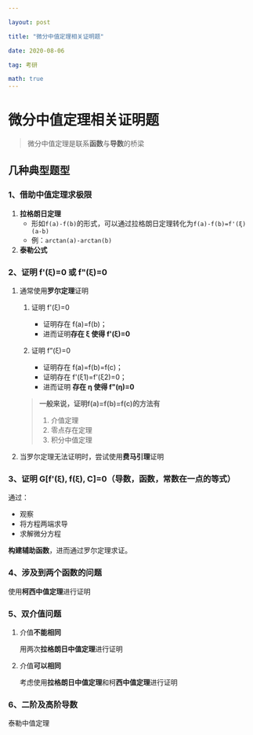 ```yaml
---

layout: post

title: "微分中值定理相关证明题"

date: 2020-08-06

tag: 考研

math: true
---
```




# 微分中值定理相关证明题

> 微分中值定理是联系**函数**与**导数**的桥梁



## 几种典型题型

### 1、借助中值定理求极限

1. **拉格朗日定理**
   - 形如`f(a)-f(b)`的形式，可以通过拉格朗日定理转化为`f(a)-f(b)=f'(ξ)(a-b)`
   - 例：`arctan(a)-arctan(b)`
2. **泰勒公式**



### 2、证明 f'(ξ)=0 或 f"(ξ)=0

1. 通常使用**罗尔定理**证明

   1. 证明 f'(ξ)=0

      - 证明存在 f(a)=f(b)；
      - 进而证明**存在 ξ 使得 f'(ξ)=0**

   2. 证明 f”(ξ)=0

      - 证明存在 f(a)=f(b)=f(c)；
      - 证明存在 f'(ξ1)=f'(ξ2)=0；
      - 进而证明 **存在 η 使得 f"(η)=0**

      

   > **一般来说，证明f(a)=f(b)=f(c)的方法有**
   >
   > 1. 介值定理
   > 2. 零点存在定理
   > 3. 积分中值定理

   

2. 当罗尔定理无法证明时，尝试使用**费马引理**证明



### 3、证明 G[f'(ξ), f(ξ), C]=0（导数，函数，常数在一点的等式）

通过：

 - 观察
 - 将方程两端求导
 - 求解微分方程

**构建辅助函数**，进而通过罗尔定理求证。



### 4、涉及到两个函数的问题

使用**柯西中值定理**进行证明



### 5、双介值问题

1. 介值**不能相同**

   用两次**拉格朗日中值定理**进行证明

2. 介值**可以相同**

   考虑使用**拉格朗日中值定理**和柯**西中值定理**进行证明



### 6、二阶及高阶导数

泰勒中值定理